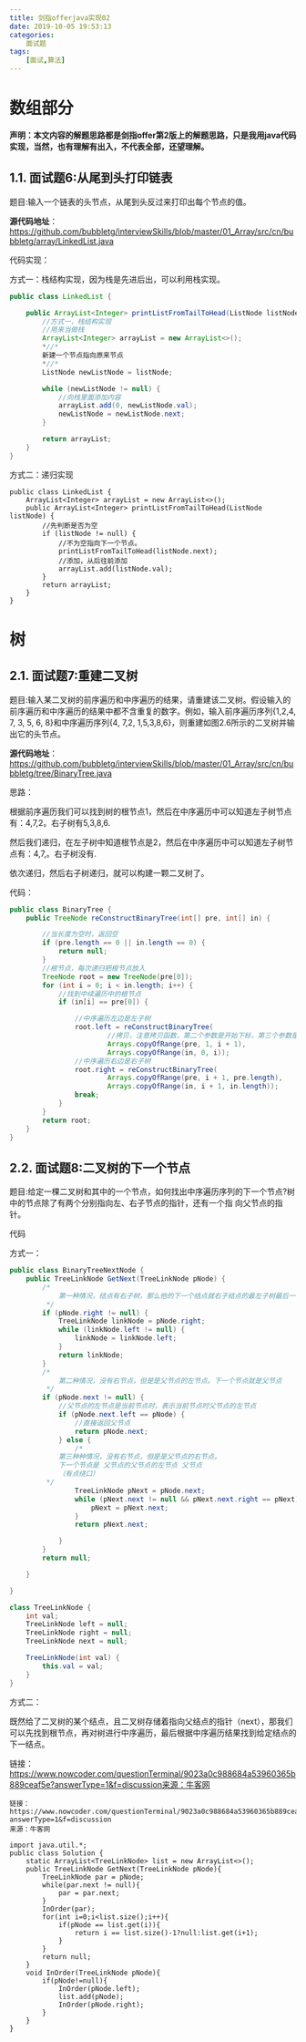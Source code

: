 ```yaml
---
title: 剑指offerjava实现02
date: 2019-10-05 19:53:13
categories:
	面试题
tags:
	[面试,算法]
---
```

# 数组部分

**声明：本文内容的解题思路都是剑指offer第2版上的解题思路，只是我用java代码实现，当然，也有理解有出入，不代表全部，还望理解。**

## **1.1.** **面试题6:从尾到头打印链表**

题目:输入一个链表的头节点，从尾到头反过来打印出每个节点的值。

**源代码地址**：https://github.com/bubbletg/interviewSkills/blob/master/01_Array/src/cn/bubbletg/array/LinkedList.java


代码实现：

方式一：栈结构实现，因为栈是先进后出，可以利用栈实现。

```java
public class LinkedList {

    public ArrayList<Integer> printListFromTailToHead(ListNode listNode) {
        //方式一，栈结构实现
        //用来当做栈
        ArrayList<Integer> arrayList = new ArrayList<>();
        *//*
        新建一个节点指向原来节点
        *//*
        ListNode newListNode = listNode;

        while (newListNode != null) {
            //向栈里面添加内容
            arrayList.add(0, newListNode.val);
            newListNode = newListNode.next;
        }

        return arrayList;
    }
}
```

方式二：递归实现

```
public class LinkedList {
    ArrayList<Integer> arrayList = new ArrayList<>();
    public ArrayList<Integer> printListFromTailToHead(ListNode listNode) {
		//先判断是否为空
        if (listNode != null) {
        	//不为空指向下一个节点。
            printListFromTailToHead(listNode.next);
            //添加，从后往前添加
            arrayList.add(listNode.val);
        }
        return arrayList;
    }
}
```



# 树

## **2.1.** **面试题7:重建二叉树**

题目:输入某二叉树的前序遍历和中序遍历的结果，请重建该二叉树。假设输入的前序遍历和中序遍历的结果中都不含重复的数字。例如，输入前序遍历序列{1,2,4, 7, 3, 5, 6, 8}和中序遍历序列{4, 7,2, 1,5,3,8,6}，则重建如图2.6所示的二叉树并输出它的头节点。

**源代码地址**：https://github.com/bubbletg/interviewSkills/blob/master/01_Array/src/cn/bubbletg/tree/BinaryTree.java

思路：

根据前序遍历我们可以找到树的根节点1，然后在中序遍历中可以知道左子树节点有：4,7,2。右子树有5,3,8,6.

然后我们递归，在左子树中知道根节点是2，然后在中序遍历中可以知道左子树节点有：4,7,。右子树没有.

依次递归，然后右子树递归，就可以构建一颗二叉树了。

代码：

```java
public class BinaryTree {
    public TreeNode reConstructBinaryTree(int[] pre, int[] in) {

        //当长度为空时，返回空
        if (pre.length == 0 || in.length == 0) {
            return null;
        }
        //根节点，每次递归把根节点放入
        TreeNode root = new TreeNode(pre[0]);
        for (int i = 0; i < in.length; i++) {
            //找到中续遍历中的根节点
            if (in[i] == pre[0]) {

                //中序遍历左边是左子树
                root.left = reConstructBinaryTree(
                        //拷贝，注意拷贝函数，第二个参数是开始下标，第三个参数是结束位置，
                        Arrays.copyOfRange(pre, 1, i + 1),
                        Arrays.copyOfRange(in, 0, i));
                //中序遍历右边是右子树
                root.right = reConstructBinaryTree(
                        Arrays.copyOfRange(pre, i + 1, pre.length),
                        Arrays.copyOfRange(in, i + 1, in.length));
                break;
            }
        }
        return root;
    }
}
```



## **2.2.** **面试题8:二叉树的下一个节点**

题目:给定一棵二叉树和其中的一个节点，如何找出中序遍历序列的下一个节点?树中的节点除了有两个分别指向左、右子节点的指针，还有一个指 向父节点的指针。

代码

方式一：

```java
public class BinaryTreeNextNode {
    public TreeLinkNode GetNext(TreeLinkNode pNode) {
        /*
            第一种情况，结点有右子树，那么他的下一个结点就右子结点的最左子树最后一个节点
         */
        if (pNode.right != null) {
            TreeLinkNode linkNode = pNode.right;
            while (linkNode.left != null) {
                linkNode = linkNode.left;
            }
            return linkNode;
        }
        /*
            第二种情况，没有右节点，但是是父节点的左节点。下一个节点就是父节点
         */
        if (pNode.next != null) {
            //父节点的左节点是当前节点时，表示当前节点时父节点的左节点
            if (pNode.next.left == pNode) {
                //直接返回父节点
                return pNode.next;
            } else {
                /*
            第三种种情况，没有右节点，但是是父节点的右节点。
            下一个节点是 父节点的父节点的左节点 父节点
            （有点绕口）
         */
                TreeLinkNode pNext = pNode.next;
                while (pNext.next != null && pNext.next.right == pNext) {
                    pNext = pNext.next;
                }
                return pNext.next;

            }
        }
        return null;

    }

}

class TreeLinkNode {
    int val;
    TreeLinkNode left = null;
    TreeLinkNode right = null;
    TreeLinkNode next = null;

    TreeLinkNode(int val) {
        this.val = val;
    }
}
```

方式二：

既然给了二叉树的某个结点，且二叉树存储着指向父结点的指针（next），那我们可以先找到根节点，再对树进行中序遍历，最后根据中序遍历结果找到给定结点的下一结点。

链接：https://www.nowcoder.com/questionTerminal/9023a0c988684a53960365b889ceaf5e?answerType=1&f=discussion来源：牛客网

```
链接：https://www.nowcoder.com/questionTerminal/9023a0c988684a53960365b889ceaf5e?answerType=1&f=discussion
来源：牛客网

import java.util.*;
public class Solution {
    static ArrayList<TreeLinkNode> list = new ArrayList<>();
    public TreeLinkNode GetNext(TreeLinkNode pNode){
        TreeLinkNode par = pNode;
        while(par.next != null){
            par = par.next;
        }
        InOrder(par);
        for(int i=0;i<list.size();i++){
            if(pNode == list.get(i)){
                return i == list.size()-1?null:list.get(i+1);
            }
        }
        return null;
    }
    void InOrder(TreeLinkNode pNode){
        if(pNode!=null){
            InOrder(pNode.left);
            list.add(pNode);
            InOrder(pNode.right);
        }
    }
}
```